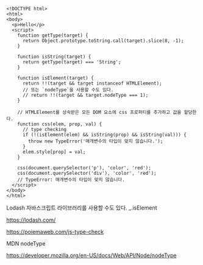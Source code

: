 ```
<!DOCTYPE html>
<html>
<body>
  <p>Hello</p>
  <script>
    function getType(target) {
      return Object.prototype.toString.call(target).slice(8, -1);
    }

    function isString(target) {
      return getType(target) === 'String';
    }

    function isElement(target) {
      return !!(target && target instanceof HTMLElement);
      // 또는 `nodeType`을 사용할 수도 있다.
      // return !!(target && target.nodeType === 1);
    }

    // HTMLElement를 상속받은 모든 DOM 요소에 css 프로퍼티를 추가하고 값을 할당한다.
    function css(elem, prop, val) {
      // type checking
      if (!(isElement(elem) && isString(prop) && isString(val))) {
        throw new TypeError('매개변수의 타입이 맞지 않습니다.');
      }
      elem.style[prop] = val;
    }

    css(document.querySelector('p'), 'color', 'red');
    css(document.querySelector('div'), 'color', 'red');
    // TypeError: 매개변수의 타입이 맞지 않습니다.
  </script>
</body>
</html>
```

Lodash 자바스크립트 라이브러리를 사용할 수도 있다. _.isElement

https://lodash.com/



https://poiemaweb.com/js-type-check



MDN nodeType

https://developer.mozilla.org/en-US/docs/Web/API/Node/nodeType

